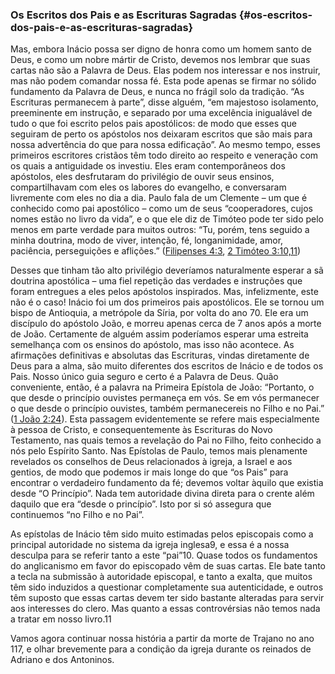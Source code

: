 ### Os Escritos dos Pais e as Escrituras Sagradas {#os-escritos-dos-pais-e-as-escrituras-sagradas}

Mas, embora Inácio possa ser digno de honra como um homem santo de Deus, e como um nobre mártir de Cristo, devemos nos lembrar que suas cartas não são a Palavra de Deus. Elas podem nos interessar e nos instruir, mas não podem comandar nossa fé. Esta pode apenas se firmar no sólido fundamento da Palavra de Deus, e nunca no frágil solo da tradição. “As Escrituras permanecem à parte”, disse alguém, “em majestoso isolamento, preeminente em instrução, e separado por uma excelência inigualável de tudo o que foi escrito pelos pais apostólicos: de modo que esses que seguiram de perto os apóstolos nos deixaram escritos que são mais para nossa advertência do que para nossa edificação”. Ao mesmo tempo, esses primeiros escritores cristãos têm todo direito ao respeito e veneração com os quais a antiguidade os investiu. Eles eram contemporâneos dos apóstolos, eles desfrutaram do privilégio de ouvir seus ensinos, compartilhavam com eles os labores do evangelho, e conversaram livremente com eles no dia a dia. Paulo fala de um Clemente – um que é conhecido como pai apostólico – como um de seus “cooperadores, cujos nomes estão no livro da vida”, e o que ele diz de Timóteo pode ter sido pelo menos em parte verdade para muitos outros: “Tu, porém, tens seguido a minha doutrina, modo de viver, intenção, fé, longanimidade, amor, paciência, perseguições e aflições.” ([Filipenses 4:3](http://bibliaonline.com.br/acf/fp/4/3), [2 Timóteo 3:10,11](http://bibliaonline.com.br/acf/2tm/3/10,11))

Desses que tinham tão alto privilégio deveríamos naturalmente esperar a sã doutrina apostólica – uma fiel repetição das verdades e instruções que foram entregues a eles pelos apóstolos inspirados. Mas, infelizmente, este não é o caso! Inácio foi um dos primeiros pais apostólicos. Ele se tornou um bispo de Antioquia, a metrópole da Síria, por volta do ano 70\. Ele era um discípulo do apóstolo João, e morreu apenas cerca de 7 anos após a morte de João. Certamente de alguém assim poderíamos esperar uma estreita semelhança com os ensinos do apóstolo, mas isso não acontece. As afirmações definitivas e absolutas das Escrituras, vindas diretamente de Deus para a alma, são muito diferentes dos escritos de Inácio e de todos os Pais. Nosso único guia seguro e certo é a Palavra de Deus. Quão conveniente, então, é a palavra na Primeira Epístola de João: “Portanto, o que desde o princípio ouvistes permaneça em vós. Se em vós permanecer o que desde o princípio ouvistes, também permanecereis no Filho e no Pai.” ([1 João 2:24](http://bibliaonline.com.br/acf/1jo/2/24)). Esta passagem evidentemente se refere mais especialmente à pessoa de Cristo, e consequentemente às Escrituras do Novo Testamento, nas quais temos a revelação do Pai no Filho, feito conhecido a nós pelo Espírito Santo. Nas Epístolas de Paulo, temos mais plenamente revelados os conselhos de Deus relacionados à igreja, a Israel e aos gentios, de modo que podemos ir mais longe do que “os Pais” para encontrar o verdadeiro fundamento da fé; devemos voltar àquilo que existia desde “O Princípio”. Nada tem autoridade divina direta para o crente além daquilo que era “desde o princípio”. Isto por si só assegura que continuemos “no Filho e no Pai”.

As epístolas de Inácio têm sido muito estimadas pelos episcopais como a principal autoridade no sistema da igreja inglesa9, e essa é a nossa desculpa para se referir tanto a este “pai”10\. Quase todos os fundamentos do anglicanismo em favor do episcopado vêm de suas cartas. Ele bate tanto a tecla na submissão à autoridade episcopal, e tanto a exalta, que muitos têm sido induzidos a questionar completamente sua autenticidade, e outros têm suposto que essas cartas devem ter sido bastante alteradas para servir aos interesses do clero. Mas quanto a essas controvérsias não temos nada a tratar em nosso livro.11

Vamos agora continuar nossa história a partir da morte de Trajano no ano 117, e olhar brevemente para a condição da igreja durante os reinados de Adriano e dos Antoninos.